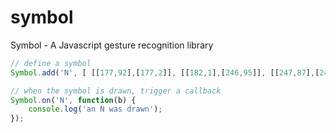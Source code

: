 symbol
======

Symbol - A Javascript gesture recognition library

```javascript
// define a symbol
Symbol.add('N', [ [[177,92],[177,2]], [[182,1],[246,95]], [[247,87],[247,1]] ] );

// when the symbol is drawn, trigger a callback
Symbol.on('N', function(b) {
	console.log('an N was drawn');
});
```